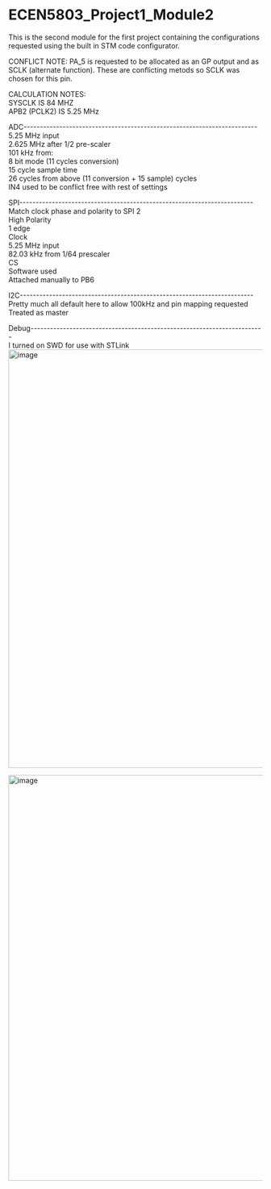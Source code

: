 # ECEN5803_Project1_Module2
This is the second module for the first project containing the configurations requested using the built in STM code configurator.

CONFLICT NOTE: PA_5 is requested to be allocated as an GP output and as SCLK (alternate function). These are conflicting metods so SCLK was chosen for this pin.

CALCULATION NOTES:  
SYSCLK IS 84 MHZ  
APB2 (PCLK2) IS 5.25 MHz  

ADC------------------------------------------------------------------------  
	5.25 MHz input  
	2.625 MHz after 1/2 pre-scaler  
	101 kHz from:  
		8 bit mode (11 cycles conversion)  
		15 cycle sample time  
		26 cycles from above (11 conversion + 15 sample) cycles  
	IN4 used to be conflict free with rest of settings  

SPI------------------------------------------------------------------------  
Match clock phase and polarity to SPI 2  
	High Polarity  
	1 edge  
Clock  
	5.25 MHz input  
	82.03 kHz from 1/64 prescaler  
CS  
	Software used  
	Attached manually to PB6  
	
I2C------------------------------------------------------------------------  
Pretty much all default here to allow 100kHz and pin mapping requested  
Treated as master  

Debug------------------------------------------------------------------------  
I turned on SWD for use with STLink  
<img width="1146" height="830" alt="image" src="https://github.com/user-attachments/assets/b7264c94-7fe7-4423-ab75-9b345ee3fd0b" />

<img width="736" height="805" alt="image" src="https://github.com/user-attachments/assets/cc2d7995-faf7-4501-88e0-80257b07f73c" />
